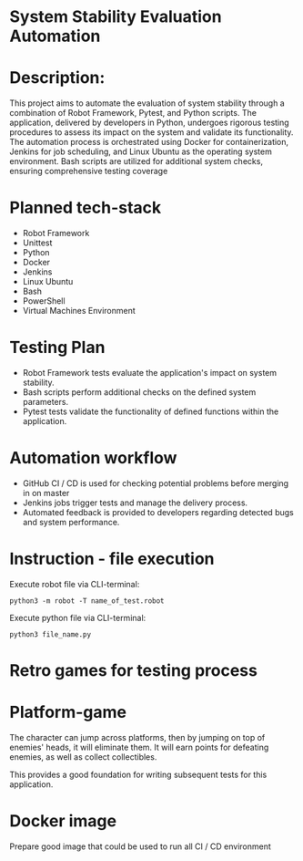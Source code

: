 # System Stability Evaluation Automation

# Description:
This project aims to automate the evaluation of system stability through a combination of Robot Framework, Pytest, and Python scripts. The application, delivered by developers in Python, undergoes rigorous testing procedures to assess its impact on the system and validate its functionality. The automation process is orchestrated using Docker for containerization, Jenkins for job scheduling, and Linux Ubuntu as the operating system environment. Bash scripts are utilized for additional system checks, ensuring comprehensive testing coverage

# Planned tech-stack
- Robot Framework
- Unittest
- Python
- Docker
- Jenkins
- Linux Ubuntu
- Bash
- PowerShell
- Virtual Machines Environment

# Testing Plan

- Robot Framework tests evaluate the application's impact on system stability.
- Bash scripts perform additional checks on the defined system parameters.
- Pytest tests validate the functionality of defined functions within the application.

# Automation workflow
- GitHub CI / CD is used for checking potential problems before merging in on master
- Jenkins jobs trigger tests and manage the delivery process.
- Automated feedback is provided to developers regarding detected bugs and system performance.

# Instruction - file execution

Execute robot file via CLI-terminal:

```python3 -m robot -T name_of_test.robot```

Execute python file via CLI-terminal:

```python3 file_name.py```

# Retro games for testing process

# Platform-game

The character can jump across platforms, then by jumping on top of enemies' heads, it will eliminate them. It will earn points for defeating enemies, as well as collect collectibles.

This provides a good foundation for writing subsequent tests for this application.

# Docker image

Prepare good image that could be used to run all CI / CD environment
